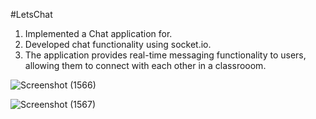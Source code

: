 #LetsChat

1. Implemented a Chat application for.
2. Developed chat functionality using socket.io.
3. The application provides real-time messaging functionality to users, allowing them to connect with each other in a
classrooom.

![Screenshot (1566)](https://github.com/DheerajPathrod/chatApplication/assets/86339497/09bec248-8a53-49ce-90e0-b5c423d99da9)


![Screenshot (1567)](https://github.com/DheerajPathrod/chatApplication/assets/86339497/63601a0d-8444-4574-9c87-6fe746312ce8)
